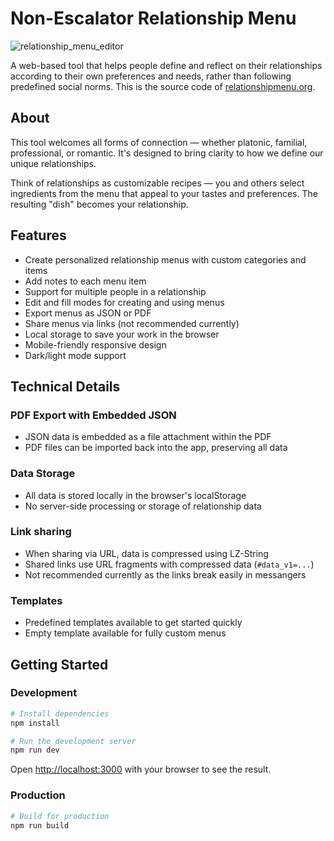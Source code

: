 # Non-Escalator Relationship Menu
![relationship_menu_editor](https://github.com/user-attachments/assets/e1264d90-e473-47f1-9f19-c11ce79924b1)


A web-based tool that helps people define and reflect on their relationships according to their own preferences and needs, rather than following predefined social norms.
This is the source code of [relationshipmenu.org](https://relationshipmenu.org).

## About

This tool welcomes all forms of connection — whether platonic, familial, professional, or romantic. It's designed to bring clarity to how we define our unique relationships.

Think of relationships as customizable recipes — you and others select ingredients from the menu that appeal to your tastes and preferences. The resulting "dish" becomes your relationship.

## Features

- Create personalized relationship menus with custom categories and items
- Add notes to each menu item
- Support for multiple people in a relationship
- Edit and fill modes for creating and using menus
- Export menus as JSON or PDF
- Share menus via links (not recommended currently)
- Local storage to save your work in the browser
- Mobile-friendly responsive design
- Dark/light mode support

## Technical Details

### PDF Export with Embedded JSON
- JSON data is embedded as a file attachment within the PDF
- PDF files can be imported back into the app, preserving all data

### Data Storage
- All data is stored locally in the browser's localStorage
- No server-side processing or storage of relationship data

### Link sharing
- When sharing via URL, data is compressed using LZ-String
- Shared links use URL fragments with compressed data (`#data_v1=...`)
- Not recommended currently as the links break easily in messangers

### Templates
- Predefined templates available to get started quickly
- Empty template available for fully custom menus

## Getting Started

### Development

```bash
# Install dependencies
npm install

# Run the development server
npm run dev
```

Open [http://localhost:3000](http://localhost:3000) with your browser to see the result.

### Production

```bash
# Build for production
npm run build
```
